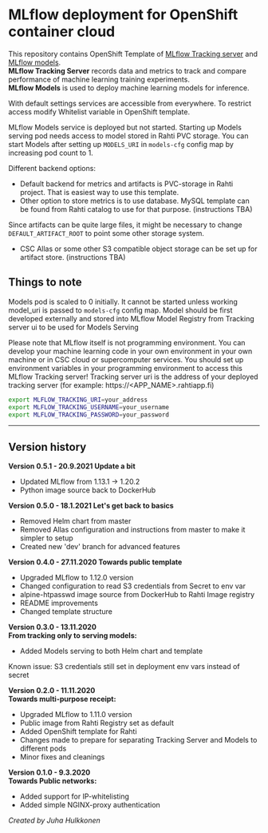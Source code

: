 # MLflow deployment for OpenShift container cloud

This repository contains OpenShift Template of [MLflow Tracking server](https://mlflow.org/docs/latest/tracking.html) and [MLflow models](https://mlflow.org/docs/latest/models.html).  
**MLflow Tracking Server** records data and metrics to track and compare performance of machine learning training experiments.  
**MLflow Models** is used to deploy machine learning models for inference.  

With default settings services are accessible from everywhere. To restrict access modify Whitelist variable
in OpenShift template.  

MLflow Models service is deployed but not started. Starting up Models serving pod needs access to model stored in Rahti PVC storage.
You can start Models after setting up
`MODELS_URI` in `models-cfg` config map by increasing pod count to 1. 

Different backend options:
- Default backend for metrics and artifacts is PVC-storage in Rahti project. That is easiest way to use this template.
- Other option to store metrics is to use database. MySQL template can be found from Rahti catalog to use for that purpose. (instructions TBA) 

Since artifacts can be quite large files, it might be necessary to change `DEFAULT_ARTIFACT_ROOT` to point some other storage system.
- CSC Allas or some other S3 compatible object storage can be set up for artifact store. (instructions TBA)

## Things to note

Models pod is scaled to 0 initially. It cannot be started unless working model_uri
is passed to `models-cfg` config map. Model should be first developed externally and 
stored into MLflow Model Registry from Tracking server ui to be used for Models Serving

Please note that MLflow itself is not programming environment. You can develop your machine learning code in your own environment 
in your own machine or in CSC cloud or supercomputer services.
You should set up environment variables in your programming environment to access this MLflow Tracking server!
Tracking server uri is the address of your deployed tracking server (for example: https://<APP_NAME>.rahtiapp.fi)
```bash
export MLFLOW_TRACKING_URI=your_address
export MLFLOW_TRACKING_USERNAME=your_username
export MLFLOW_TRACKING_PASSWORD=your_password
```

---

## Version history
**Version 0.5.1 - 20.9.2021
Update a bit**
- Updated MLflow from 1.13.1 -> 1.20.2
- Python image source back to DockerHub

**Version 0.5.0 - 18.1.2021
Let's get back to basics**
- Removed Helm chart from master
- Removed Allas configuration and instructions from master to make it simpler to setup 
- Created new 'dev' branch for advanced features

**Version 0.4.0 - 27.11.2020
Towards public template**
- Upgraded MLflow to 1.12.0 version
- Changed configuration to read S3 credentials from Secret to env var 
- alpine-htpasswd image source from DockerHub to Rahti Image registry
- README improvements
- Changed template structure

**Version 0.3.0 - 13.11.2020  
From tracking only to serving models:**
- Added Models serving to both Helm chart and template

Known issue: S3 credentials still set in deployment env vars instead of secret

**Version 0.2.0 - 11.11.2020  
Towards multi-purpose receipt:**
- Upgraded MLflow to 1.11.0 version
- Public image from Rahti Registry set as default
- Added OpenShift template for Rahti
- Changes made to prepare for separating Tracking Server and Models to different pods
- Minor fixes and cleanings

**Version 0.1.0 - 9.3.2020  
Towards Public networks:**
- Added support for IP-whitelisting
- Added simple NGINX-proxy authentication


*Created by Juha Hulkkonen*
